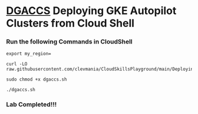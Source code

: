# [DGACCS](https://www.cloudskillsboost.google/focuses/72688?parent=catalog) Deploying GKE Autopilot Clusters from Cloud Shell


### Run the following Commands in CloudShell
```
export my_region=
```

```
curl -LO raw.githubusercontent.com/clevmania/CloudSkillsPlayground/main/Deploying%20GKE%20Autopilot%20Clusters%20from%20Cloud%20Shell/dgaccs.sh

sudo chmod +x dgaccs.sh

./dgaccs.sh
```

### Lab Completed!!!